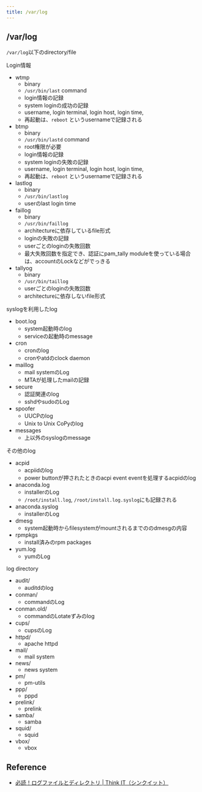 ```yaml
---
title: /var/log
---
```


## /var/log

`/var/log`以下のdirectory/file

Login情報

* wtmp
    * binary
    * `/usr/bin/last` command
    * login情報の記録
    * system loginの成功の記録
    * username, login terminal, login host, login time,
    * 再起動は、`reboot` というusernameで記録される
* btmp
    * binary
    * `/usr/bin/lastd` command
    * root権限が必要
    * login情報の記録
    * system loginの失敗の記録
    * username, login terminal, login host, login time,
    * 再起動は、`reboot` というusernameで記録される
* lastlog
    * binary
    * `/usr/bin/lastlog`
    * userのlast login time
* faillog
    * binary
    * `/usr/bin/faillog`
    * architectureに依存しているfile形式
    * loginの失敗の記録
    * userごとのloginの失敗回数
    * 最大失敗回数を指定でき、認証にpam_tally moduleを使っている場合は、accountのLockなどがでっきる
* tallyog
    * binary
    * `/usr/bin/taillog`
    * userごとのloginの失敗回数
    * architectureに依存しないfile形式


syslogを利用したlog

* boot.log
    * system起動時のlog
    * serviceの起動時のmessage
* cron
    * cronのlog
    * cronやatdのclock daemon
* maillog
    * mail systemのLog
    * MTAが処理したmailの記録
* secure
    * 認証関連のlog
    * sshdやsudoのLog
* spoofer
    * UUCPのlog
    * Unix to Unix CoPyのlog
* messages
    * 上以外のsyslogのmessage


その他のlog

* acpid
    * acpiidのlog
    * power buttonが押されたときのacpi event eventを処理するacpidのlog
* anaconda.log
    * installerのLog
    * `/root/install.log`, `/root/install.log.syslog`にも記録される
* anaconda.syslog
    * installerのLog
* dmesg
    * system起動時からfilesystemがmountされるまでののdmesgの内容
* rpmpkgs
    * install済みのrpm packages
* yum.log
    * yumのLog

log directory

* audit/
    * auditdのlog
* conman/
    * commandのLog
* conman.old/
    * commandのLotateずみのlog
* cups/
    * cupsのLog
* httpd/
    * apache httpd
* mail/
    * mail system
* news/
    * news system
* pm/
    * pm-utils
* ppp/
    * pppd
* prelink/
    * prelink
* samba/
    * samba
* squid/
    * squid
* vbox/
    * vbox


## Reference
* [必読！ログファイルとディレクトリ | Think IT（シンクイット）](https://thinkit.co.jp/article/711/1)
